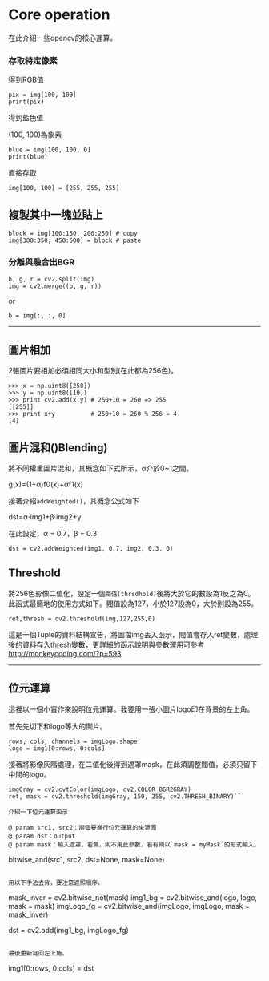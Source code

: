 # Core operation

在此介紹一些opencv的核心運算。

### 存取特定像素

得到RGB值

```
pix = img[100, 100]
print(pix)
```

得到藍色值

(100, 100)為象素

```
blue = img[100, 100, 0]
print(blue)
```

直接存取

```
img[100, 100] = [255, 255, 255]
```

## 複製其中一塊並貼上

```
block = img[100:150, 200:250] # copy
img[300:350, 450:500] = block # paste
```

### 分離與融合出BGR

```
b, g, r = cv2.split(img)
img = cv2.merge((b, g, r))
```

or

```
b = img[:, :, 0]
```

---

## 圖片相加

2張圖片要相加必須相同大小和型別(在此都為256色)。

```
>>> x = np.uint8([250])
>>> y = np.uint8([10])
>>> print cv2.add(x,y) # 250+10 = 260 => 255
[[255]]
>>> print x+y          # 250+10 = 260 % 256 = 4
[4]
```

## 圖片混和()Blending)

將不同權重圖片混和，其概念如下式所示，α介於0~1之間。

g(x)=(1−α)f0(x)+αf1(x)

接著介紹`addWeighted()`，其概念公式如下

dst=α⋅img1+β⋅img2+γ

在此設定，α = 0.7，β = 0.3

```
dst = cv2.addWeighted(img1, 0.7, img2, 0.3, 0)
```
## Threshold

將256色影像二值化，設定一個`閥值(thrsdhold)`後將大於它的數設為1反之為0。此函式最簡地的使用方式如下。閥值設為127，小於127設為0，大於則設為255。

    ret,thresh = cv2.threshold(img,127,255,0)

這是一個Tuple的資料結構宣告，將圖檔img丟入函示，閥值會存入ret變數，處理後的資料存入thresh變數，更詳細的函示說明與參數運用可參考 <http://monkeycoding.com/?p=593>

-----

## 位元運算

這裡以一個小實作來說明位元運算。我要用一張小圖片logo印在背景的左上角。

首先先切下和logo等大的圖片。

```
rows, cols, channels = imgLogo.shape
logo = img1[0:rows, 0:cols]
```

接著將影像灰階處理，在二值化後得到遮罩mask，在此須調整閥值，必須只留下中間的logo。

```
imgGray = cv2.cvtColor(imgLogo, cv2.COLOR_BGR2GRAY)
ret, mask = cv2.threshold(imgGray, 150, 255, cv2.THRESH_BINARY)```

介紹一下位元運算函示

@ param src1, src2：兩個要進行位元運算的來源圖
@ param dst：output
@ param mask：輸入遮罩，若無，則不用此參數，若有則以`mask = myMask`的形式輸入。

```
bitwise_and(src1, src2, dst=None, mask=None)
```

用以下手法去背，要注意遮照順序。

```
mask_inver = cv2.bitwise_not(mask)
img1_bg = cv2.bitwise_and(logo, logo, mask = mask)
imgLogo_fg = cv2.bitwise_and(imgLogo, imgLogo, mask = mask_inver)

dst = cv2.add(img1_bg, imgLogo_fg)
```

最後重新寫回左上角。

```
img1[0:rows, 0:cols] = dst
```







